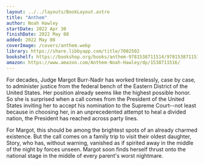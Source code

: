 ```yaml
---
layout: ../../layouts/BookLayout.astro
title: "Anthem"
author: Noah Hawley
startDate: 2022 Apr 30
finishDate: 2022 May 08
added: 2022 May 08
coverImage: /covers/anthem.webp
library: https://share.libbyapp.com/title/7002502
bookshelf: https://bookshop.org/books/anthem-9781538711514/9781538711514
amazon: https://www.amazon.com/Anthem-Noah-Hawley/dp/1538711516/
---
```


For decades, Judge Margot Burr-Nadir has worked tirelessly, case by case, to administer justice from the federal bench of the Eastern District of the United States. Her position already seems like the highest possible honor. So she is surprised when a call comes from the President of the United States inviting her to accept his nomination to the Supreme Court--not least because in choosing her, in an unprecedented attempt to heal a divided nation, the President has reached across party lines.

For Margot, this should be among the brightest spots of an already charmed existence. But the call comes on a family trip to visit their oldest daughter, Story, who has, without warning, vanished as if spirited away in the middle of the night by forces unseen. Margot soon finds herself thrust onto the national stage in the middle of every parent's worst nightmare.

<!-- ### Notes & Highlights -->
